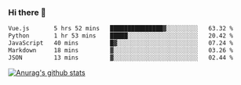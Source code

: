 ### Hi there 👋



<!--
**webB1an/webB1an** is a ✨ _special_ ✨ repository because its `README.md` (this file) appears on your GitHub profile.

Here are some ideas to get you started:

- 🔭 I’m currently working on ...
- 🌱 I’m currently learning ...
- 👯 I’m looking to collaborate on ...
- 🤔 I’m looking for help with ...
- 💬 Ask me about ...
- 📫 How to reach me: ...
- 😄 Pronouns: ...
- ⚡ Fun fact: ...
-->

<!--START_SECTION:waka-->

```txt
Vue.js       5 hrs 52 mins   ███████████████▓░░░░░░░░░   63.32 %
Python       1 hr 53 mins    █████░░░░░░░░░░░░░░░░░░░░   20.42 %
JavaScript   40 mins         █▓░░░░░░░░░░░░░░░░░░░░░░░   07.24 %
Markdown     18 mins         ▓░░░░░░░░░░░░░░░░░░░░░░░░   03.26 %
JSON         13 mins         ▓░░░░░░░░░░░░░░░░░░░░░░░░   02.44 %
```

<!--END_SECTION:waka-->


[![Anurag's github stats](https://github-readme-stats.vercel.app/api?username=webB1an&show_icons=true&theme=radical)](https://github.com/anuraghazra/github-readme-stats)

